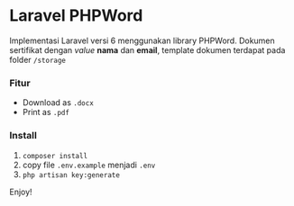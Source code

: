 # Laravel PHPWord

Implementasi Laravel versi 6 menggunakan library PHPWord. Dokumen sertifikat dengan *value* **nama** dan **email**, template dokumen terdapat pada folder `/storage`

### Fitur

- Download as `.docx`
- Print as `.pdf`

### Install
1. `composer install`
2. copy file `.env.example` menjadi `.env`
3. `php artisan key:generate`

Enjoy!